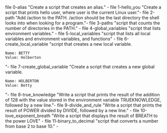 file 0-alias "Create a script that creates an alias." -
file 1-hello_you "Create a script that prints hello user, where user is the current Linux user."-
file 2-path "Add /action to the PATH. /action should be the last directory the shell looks into when looking for a program."-
file 3-paths "script that counts the number of directories in the PATH." -
file 4-global_variables "script that lists environment variables." -
file 5-local_variables "script that lists all local variables and environment variables, and functions" -
file 6-create_local_variable "script that creates a new local variable.

    Name: BETTY
    Value: Holberton
"-
file 7-create_global_variable "Create a script that creates a new global variable.

    Name: HOLBERTON
    Value: Betty
"-
file 8-true_knowledge "Write a script that prints the result of the addition of 128 with the value stored in the environment variable TRUEKNOWLEDGE, followed by a new line."-
file 9-divide_and_rule "Write a script that prints the result of POWER divided by DIVIDE, followed by a new line." -
file 10-love_exponent_breath "Write a script that displays the result of BREATH to the power LOVE" -
file 11-binary_to_decimal "script that converts a number from base 2 to base 10." -

